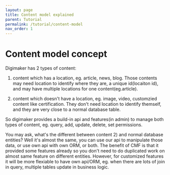 ```yaml
---
layout: page
title: Content model explained
parent: Tutorial
permalink: /tutorial/content-model
nav_order: 1
---
```



Content model concept
============

Digimaker has 2 types of content: 

1) content which has a location, eg. article, news, blog. Those contents may need location to identify where they are, a unique id(locaiton id), and may have multiple locations for one content(eg.article).

2) content which doesn't have a location, eg. image, video, customzied content like certification. They don't need location to identify themself, and they are very close to a normal database table.


So digimaker provides a build-in api and features(in admin) to manage both types of content, eg. query, add, update, delete, set permissions.

You may ask, what's the different between content 2) and normal database entities? Well it's almost the same, you can use our api to manipulate those data, or use own api with own ORM, or both. The benefit of CMF is that it provided some features already so you don't need to do duplicated work on almost same feature on different entities. However, for customized features it will be more flexiable to have own api/ORM, eg. when there are lots of join in query, multiple tables update in business logic.
